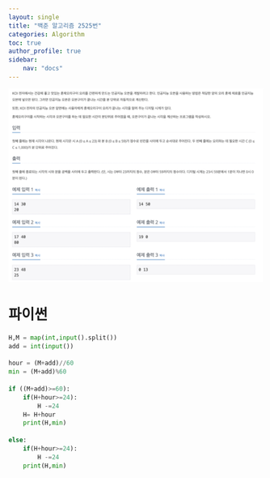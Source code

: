 ```yaml
---
layout: single
title: "백준 알고리즘 2525번"
categories: Algorithm
toc: true
author_profile: true
sidebar:
    nav: "docs"
---
```

![1](/images/2022-10-19-Algorithm/1.png)

# 파이썬

```python
H,M = map(int,input().split())
add = int(input())

hour = (M+add)//60
min = (M+add)%60

if ((M+add)>=60):
    if(H+hour>=24):
        H -=24
    H= H+hour
    print(H,min)

else:
    if(H+hour>=24):
        H -=24
    print(H,min)
```